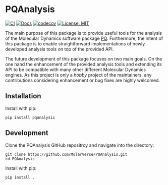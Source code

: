 # PQAnalysis

[![CI](https://github.com/MolarVerse/PQAnalysis/actions/workflows/ci.yml/badge.svg)](https://github.com/MolarVerse/PQAnalysis/actions/workflows/ci.yml)
[![Docs](https://github.com/MolarVerse/PQAnalysis/actions/workflows/docs.yml/badge.svg)](https://MolarVerse.github.io/PQAnalysis/)
[![codecov](https://codecov.io/gh/MolarVerse/PQAnalysis/graph/badge.svg?token=IDFK8L6IIQ)](https://codecov.io/gh/MolarVerse/PQAnalysis)
[![License: MIT](https://img.shields.io/badge/License-MIT-yellow.svg)](https://opensource.org/licenses/MIT)

The main purpose of this package is to provide useful tools for the analysis of the Molecular Dynamics software package [PQ](https://github.com/MolarVerse/PQ). Furthermore, the intent of this package is to enable straightforward implementations of newly developed analysis tools on top of the provided API.

The future development of this package focuses on two main goals. On the one hand the enhancement of the provided analysis tools and extending its API to be compatible with many other different Molecular Dynamics engines. As this project is only a *hobby* project of the maintainers, any contributions considering enhancement or bug fixes are highly welcomed.

## Installation

Install with pip:

    pip install pqanalysis

## Development

Clone the PQAnalysis GitHub repositroy and navigate into the directory:

    git clone https://github.com/MolarVerse/PQAnalysis.git
    cd PQAnalysis

Install with pip:

    pip install .

